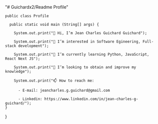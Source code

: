 "# Guichardx2/Readme Profile" 

    public class Profile

      public static void main (String[] args) {
  
        System.out.print("👋 Hi, I’m Jean Charles Guichard Guichard"); 
      
        System.out.print("👀 I’m interested in Software Egineering, Full-stack development");
      
        System.out.print("🌱 I’m currently learning Python, JavaScript, React Next JS");
      
        System.out.print("💞️ I’m looking to obtain and improve my knowledge");
      
        System.out.print("📫 How to reach me:
      
          - E-mail: jeancharles.g.guichard@gmail.com
        
          - Linkedin: https://www.linkedin.com/in/jean-charles-g-guichard/");   
    }
}
